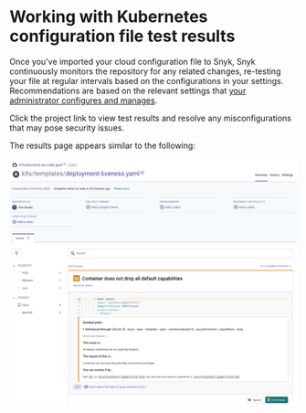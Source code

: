 # Working with Kubernetes configuration file test results

Once you've imported your cloud configuration file to Snyk, Snyk continuously monitors the repository for any related changes, re-testing your file at regular intervals based on the configurations in your settings. Recommendations are based on the relevant settings that [your administrator configures and manages](https://docs.snyk.io/user-docs/snyk-infrastructure-as-code/scan-kubernetes-configuration-files/configure-integration-for-security-issues-in-kubernetes-configuration-files).

Click the project link to view test results and resolve any misconfigurations that may pose security issues.

The results page appears similar to the following:

![](<../../../.gitbook/assets/image (3) (1).png>)
